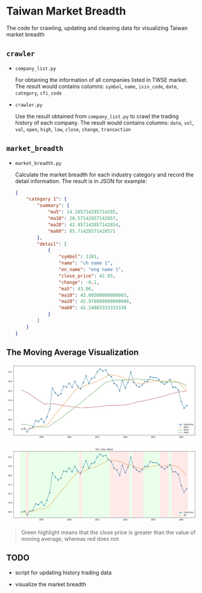 # Taiwan Market Breadth

The code for crawling, updating and cleaning data for visualizing Taiwan market breadth 

## `crawler`

- `company_list.py`
    
    For obtaining the information of all companies listed in TWSE market.
    The result would contains columns: `symbol`, `name`, `isin_code`, `date`, `category`, `cfi_code`

- `crawler.py`

    Use the result obtained from `company_list.py` to crawl the trading history of each company.
    The result would contains columns: `date`, `vol`, `val`, `open`, `high`, `low`, `close`, `change`, `transaction`

## `market_breadth`

- `market_breadth.py`
    
    Calculate the market breadth for each industry category and record the detail information.
    The result is in JSON for example:
    ```json
    {
        "category 1": {
            "summary": {
                "ma5": 14.285714285714285,
                "ma10": 28.57142857142857,
                "ma20": 42.857142857142854,
                "ma60": 85.71428571428571
            },
            "detail": [
                {
                    "symbol": 1101,
                    "name": "ch name 1",
                    "en_name": "eng name 1",
                    "close_price": 42.85,
                    "change": -0.1,
                    "ma5": 43.06,
                    "ma10": 43.00500000000003,
                    "ma20": 42.970000000000006,
                    "ma60": 42.24083333333338
                }
            ]
        }
    }
    ```

## The Moving Average Visualization

![](./crawler/ma_visualize.jpg)

![](./crawler/ma_compare_visualize.jpg)

> Green highlight means that the close price is greater than the value of moving average, whereas red does not

## TODO

- script for updating history trading data

- visualize the market breadth

